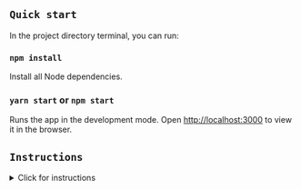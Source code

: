 ## `Quick start`

In the project directory terminal, you can run:

### `npm install`

Install all Node dependencies.

### `yarn start` or `npm start`

Runs the app in the development mode.
Open [http://localhost:3000](http://localhost:3000) to view it in the browser.

## `Instructions`

<details>
  <summary>Click for instructions</summary>

## `Overview:`

- [ ] Build a React UI interface that closely resembles the Search & Filter UI of this site: https://plexuss.com

- [ ] The UI should properly manipulate rendered data of the Post model from this dummy data api: https://dummyapi.io/docs/models

Feel free to use React-based design and UI libraries to rapidly prototype.
Be ready to discuss why you chose them.

## `UI should include:`

- [ ] A Single Text Search Input that filters table for any matching text across Owner, Text, Tags data
- [ ] Simple dropdown menus
- [ ] A slider UI to filter for minimum # of Likes
- [ ] Selectable Filter for owner (multi-select - button/checkbox/radio/select input)
- [ ] Selectable Filter for tags (multi-select - button/checkbox/radio/select input)

All filters including the Search input’s string match should be additive.

Use Case Example:

- If user sets [Minimum Likes] filter slider to 10, then only posts with 10 or more likes should be shown.
- Then if user selects [owner filter] to “Joe Smith”, then only Joe Smith posts with 10 or more likes should be shown.
- Then if user searches for “Foobar” in the [search input], then only Joe Smith posts with 10 or more likes AND Text or Tags that include “Foobar” should be shown
- Then if user selects “Tag 1” and “Tag 2” in the [tag filter], then then only Joe Smith posts with 10 or more likes AND Text or Tags that include “Foobar” AND Tags that include both Tag 1 and Tag 2 should be shown

NOTE: The order that a user selects filters should not matter

## `Bonus`

- [ ] Show off UX design capabilities
- [ ] Lazy load data below view screen on scroll
- [ ] Clear All Filters Btn
- [ ] Optimize code or be ready to discuss Optimization improvements you would make if allowed more time.
- [ ] Launch mini-app on live URL

</details>
